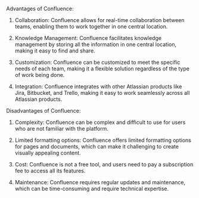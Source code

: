 Advantages of Confluence:

1. Collaboration: Confluence allows for real-time collaboration between teams, enabling them to work together in one central location.

2. Knowledge Management: Confluence facilitates knowledge management by storing all the information in one central location, making it easy to find and share.

3. Customization: Confluence can be customized to meet the specific needs of each team, making it a flexible solution regardless of the type of work being done.

4. Integration: Confluence integrates with other Atlassian products like Jira, Bitbucket, and Trello, making it easy to work seamlessly across all Atlassian products.

Disadvantages of Confluence:

1. Complexity: Confluence can be complex and difficult to use for users who are not familiar with the platform.

2. Limited formatting options: Confluence offers limited formatting options for pages and documents, which can make it challenging to create visually appealing content.

3. Cost: Confluence is not a free tool, and users need to pay a subscription fee to access all its features.

4. Maintenance: Confluence requires regular updates and maintenance, which can be time-consuming and require technical expertise.
